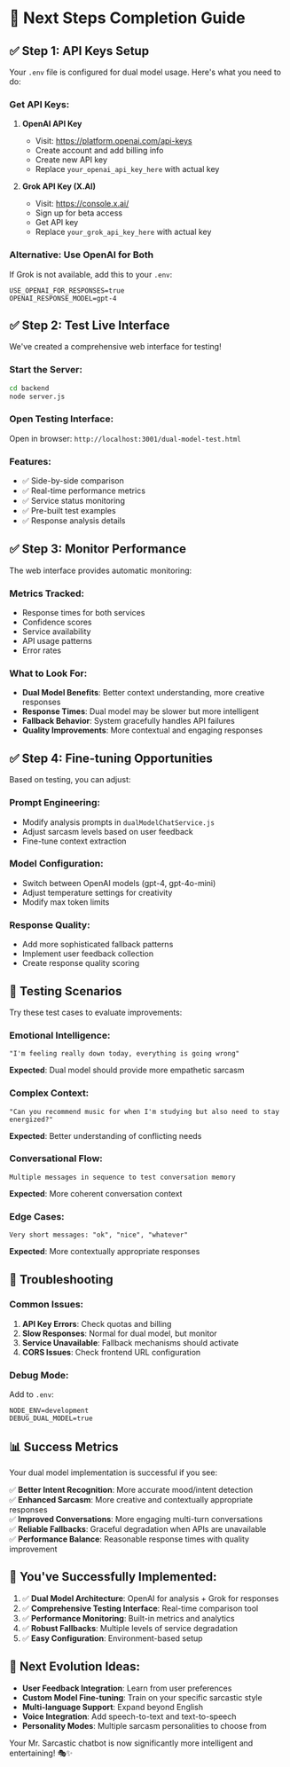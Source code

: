 # 🚀 Next Steps Completion Guide

## ✅ Step 1: API Keys Setup

Your `.env` file is configured for dual model usage. Here's what you need to do:

### Get API Keys:

1. **OpenAI API Key**
   - Visit: https://platform.openai.com/api-keys
   - Create account and add billing info
   - Create new API key
   - Replace `your_openai_api_key_here` with actual key

2. **Grok API Key (X.AI)**
   - Visit: https://console.x.ai/
   - Sign up for beta access
   - Get API key
   - Replace `your_grok_api_key_here` with actual key

### Alternative: Use OpenAI for Both
If Grok is not available, add this to your `.env`:
```env
USE_OPENAI_FOR_RESPONSES=true
OPENAI_RESPONSE_MODEL=gpt-4
```

## ✅ Step 2: Test Live Interface

We've created a comprehensive web interface for testing!

### Start the Server:
```bash
cd backend
node server.js
```

### Open Testing Interface:
Open in browser: `http://localhost:3001/dual-model-test.html`

### Features:
- ✅ Side-by-side comparison
- ✅ Real-time performance metrics
- ✅ Service status monitoring
- ✅ Pre-built test examples
- ✅ Response analysis details

## ✅ Step 3: Monitor Performance

The web interface provides automatic monitoring:

### Metrics Tracked:
- Response times for both services
- Confidence scores
- Service availability
- API usage patterns
- Error rates

### What to Look For:
- **Dual Model Benefits**: Better context understanding, more creative responses
- **Response Times**: Dual model may be slower but more intelligent
- **Fallback Behavior**: System gracefully handles API failures
- **Quality Improvements**: More contextual and engaging responses

## ✅ Step 4: Fine-tuning Opportunities

Based on testing, you can adjust:

### Prompt Engineering:
- Modify analysis prompts in `dualModelChatService.js`
- Adjust sarcasm levels based on user feedback
- Fine-tune context extraction

### Model Configuration:
- Switch between OpenAI models (gpt-4, gpt-4o-mini)
- Adjust temperature settings for creativity
- Modify max token limits

### Response Quality:
- Add more sophisticated fallback patterns
- Implement user feedback collection
- Create response quality scoring

## 🎯 Testing Scenarios

Try these test cases to evaluate improvements:

### Emotional Intelligence:
```
"I'm feeling really down today, everything is going wrong"
```
**Expected**: Dual model should provide more empathetic sarcasm

### Complex Context:
```
"Can you recommend music for when I'm studying but also need to stay energized?"
```
**Expected**: Better understanding of conflicting needs

### Conversational Flow:
```
Multiple messages in sequence to test conversation memory
```
**Expected**: More coherent conversation context

### Edge Cases:
```
Very short messages: "ok", "nice", "whatever"
```
**Expected**: More contextually appropriate responses

## 🔧 Troubleshooting

### Common Issues:

1. **API Key Errors**: Check quotas and billing
2. **Slow Responses**: Normal for dual model, but monitor
3. **Service Unavailable**: Fallback mechanisms should activate
4. **CORS Issues**: Check frontend URL configuration

### Debug Mode:
Add to `.env`:
```env
NODE_ENV=development
DEBUG_DUAL_MODEL=true
```

## 📊 Success Metrics

Your dual model implementation is successful if you see:

✅ **Better Intent Recognition**: More accurate mood/intent detection  
✅ **Enhanced Sarcasm**: More creative and contextually appropriate responses  
✅ **Improved Conversations**: More engaging multi-turn conversations  
✅ **Reliable Fallbacks**: Graceful degradation when APIs are unavailable  
✅ **Performance Balance**: Reasonable response times with quality improvement  

## 🎉 You've Successfully Implemented:

1. ✅ **Dual Model Architecture**: OpenAI for analysis + Grok for responses
2. ✅ **Comprehensive Testing Interface**: Real-time comparison tool
3. ✅ **Performance Monitoring**: Built-in metrics and analytics
4. ✅ **Robust Fallbacks**: Multiple levels of service degradation
5. ✅ **Easy Configuration**: Environment-based setup

## 🚀 Next Evolution Ideas:

- **User Feedback Integration**: Learn from user preferences
- **Custom Model Fine-tuning**: Train on your specific sarcastic style
- **Multi-language Support**: Expand beyond English
- **Voice Integration**: Add speech-to-text and text-to-speech
- **Personality Modes**: Multiple sarcasm personalities to choose from

Your Mr. Sarcastic chatbot is now significantly more intelligent and entertaining! 🎭✨